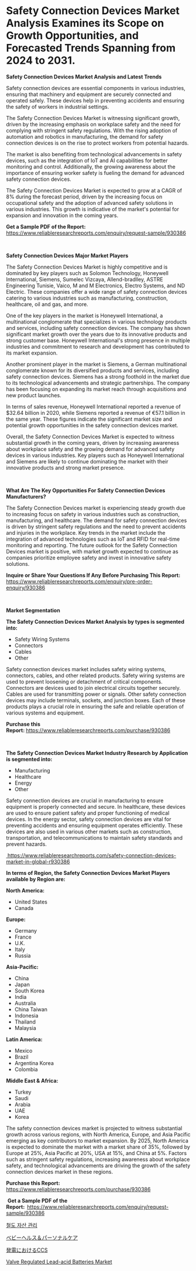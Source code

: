 <p><h1>Safety Connection Devices Market Analysis Examines its Scope on Growth Opportunities, and Forecasted Trends Spanning from 2024 to 2031.</h1></p><p><strong>Safety Connection Devices Market Analysis and Latest Trends</strong></p>
<p><p>Safety connection devices are essential components in various industries, ensuring that machinery and equipment are securely connected and operated safely. These devices help in preventing accidents and ensuring the safety of workers in industrial settings.</p><p>The Safety Connection Devices Market is witnessing significant growth, driven by the increasing emphasis on workplace safety and the need for complying with stringent safety regulations. With the rising adoption of automation and robotics in manufacturing, the demand for safety connection devices is on the rise to protect workers from potential hazards.</p><p>The market is also benefiting from technological advancements in safety devices, such as the integration of IoT and AI capabilities for better monitoring and control. Additionally, the growing awareness about the importance of ensuring worker safety is fueling the demand for advanced safety connection devices.</p><p>The Safety Connection Devices Market is expected to grow at a CAGR of 8% during the forecast period, driven by the increasing focus on occupational safety and the adoption of advanced safety solutions in various industries. This growth is indicative of the market's potential for expansion and innovation in the coming years.</p></p>
<p><strong>Get a Sample PDF of the Report:&nbsp;</strong> <a href="https://www.reliableresearchreports.com/enquiry/request-sample/930386">https://www.reliableresearchreports.com/enquiry/request-sample/930386</a></p>
<p>&nbsp;</p>
<p><strong>Safety Connection Devices Major Market Players</strong></p>
<p><p>The Safety Connection Devices Market is highly competitive and is dominated by key players such as Solomon Technology, Honeywell International, Siemens, Sumelec Vizcaya, Allend-bradlley, ASTRE Engineering Tunisie, Vaico, M and M Electronics, Electro Systems, and ND Electric. These companies offer a wide range of safety connection devices catering to various industries such as manufacturing, construction, healthcare, oil and gas, and more.</p><p>One of the key players in the market is Honeywell International, a multinational conglomerate that specializes in various technology products and services, including safety connection devices. The company has shown significant market growth over the years due to its innovative products and strong customer base. Honeywell International's strong presence in multiple industries and commitment to research and development has contributed to its market expansion.</p><p>Another prominent player in the market is Siemens, a German multinational conglomerate known for its diversified products and services, including safety connection devices. Siemens has a strong foothold in the market due to its technological advancements and strategic partnerships. The company has been focusing on expanding its market reach through acquisitions and new product launches.</p><p>In terms of sales revenue, Honeywell International reported a revenue of $32.64 billion in 2020, while Siemens reported a revenue of €57.1 billion in the same year. These figures indicate the significant market size and potential growth opportunities in the safety connection devices market.</p><p>Overall, the Safety Connection Devices Market is expected to witness substantial growth in the coming years, driven by increasing awareness about workplace safety and the growing demand for advanced safety devices in various industries. Key players such as Honeywell International and Siemens are likely to continue dominating the market with their innovative products and strong market presence.</p></p>
<p>&nbsp;</p>
<p><strong>What Are The Key Opportunities For Safety Connection Devices Manufacturers?</strong></p>
<p><p>The Safety Connection Devices market is experiencing steady growth due to increasing focus on safety in various industries such as construction, manufacturing, and healthcare. The demand for safety connection devices is driven by stringent safety regulations and the need to prevent accidents and injuries in the workplace. Key trends in the market include the integration of advanced technologies such as IoT and RFID for real-time monitoring and reporting. The future outlook for the Safety Connection Devices market is positive, with market growth expected to continue as companies prioritize employee safety and invest in innovative safety solutions.</p></p>
<p><strong>Inquire or Share Your Questions If Any Before Purchasing This Report:</strong> <a href="https://www.reliableresearchreports.com/enquiry/pre-order-enquiry/930386">https://www.reliableresearchreports.com/enquiry/pre-order-enquiry/930386</a></p>
<p>&nbsp;</p>
<p><strong>Market Segmentation</strong></p>
<p><strong>The Safety Connection Devices Market Analysis by types is segmented into:</strong></p>
<p><ul><li>Safety Wiring Systems</li><li>Connectors</li><li>Cables</li><li>Other</li></ul></p>
<p><p>Safety connection devices market includes safety wiring systems, connectors, cables, and other related products. Safety wiring systems are used to prevent loosening or detachment of critical components. Connectors are devices used to join electrical circuits together securely. Cables are used for transmitting power or signals. Other safety connection devices may include terminals, sockets, and junction boxes. Each of these products plays a crucial role in ensuring the safe and reliable operation of various systems and equipment.</p></p>
<p><strong>Purchase this Report:&nbsp;</strong><a href="https://www.reliableresearchreports.com/purchase/930386">https://www.reliableresearchreports.com/purchase/930386</a></p>
<p>&nbsp;</p>
<p><strong>The Safety Connection Devices Market Industry Research by Application is segmented into:</strong></p>
<p><ul><li>Manufacturing</li><li>Healthcare</li><li>Energy</li><li>Other</li></ul></p>
<p><p>Safety connection devices are crucial in manufacturing to ensure equipment is properly connected and secure. In healthcare, these devices are used to ensure patient safety and proper functioning of medical devices. In the energy sector, safety connection devices are vital for preventing accidents and ensuring equipment operates efficiently. These devices are also used in various other markets such as construction, transportation, and telecommunications to maintain safety standards and prevent hazards.</p></p>
<p><a href="https://www.reliableresearchreports.com/safety-connection-devices-market-in-global-r930386">&nbsp;https://www.reliableresearchreports.com/safety-connection-devices-market-in-global-r930386</a></p>
<p><strong>In terms of Region, the Safety Connection Devices Market Players available by Region are:</strong></p>
<p>
    <p> <strong> North America: </strong>
        <ul>
            <li>United States</li>
            <li>Canada</li>
        </ul>
        </p> 
    <p> <strong> Europe: </strong>
        <ul>
            <li>Germany</li>
            <li>France</li>
            <li>U.K.</li>
            <li>Italy</li>
            <li>Russia</li>
        </ul>
        </p> 
    <p> <strong> Asia-Pacific: </strong>
        <ul>
            <li>China</li>
            <li>Japan</li>
            <li>South Korea</li>
            <li>India</li>
            <li>Australia</li>
            <li>China Taiwan</li>
            <li>Indonesia</li>
            <li>Thailand</li>
            <li>Malaysia</li>
        </ul>
        </p> 
    <p> <strong> Latin America: </strong>
        <ul>
            <li>Mexico</li>
            <li>Brazil</li>
            <li>Argentina Korea</li>
            <li>Colombia</li>
        </ul>
        </p> 
    <p> <strong> Middle East & Africa: </strong>
        <ul>
            <li>Turkey</li>
            <li>Saudi</li>
            <li>Arabia</li>
            <li>UAE</li>
            <li>Korea</li>
        </ul>
    </p>
    </p>
<p><p>The safety connection devices market is projected to witness substantial growth across various regions, with North America, Europe, and Asia Pacific emerging as key contributors to market expansion. By 2025, North America is expected to dominate the market with a market share of 35%, followed by Europe at 25%, Asia Pacific at 20%, USA at 15%, and China at 5%. Factors such as stringent safety regulations, increasing awareness about workplace safety, and technological advancements are driving the growth of the safety connection devices market in these regions.</p></p>
<p><strong>Purchase this Report: </strong><a href="https://www.reliableresearchreports.com/purchase/930386">https://www.reliableresearchreports.com/purchase/930386</a></p>
<p>&nbsp;<strong>Get a Sample PDF of the Report:&nbsp;&nbsp;</strong><a href="https://www.reliableresearchreports.com/enquiry/request-sample/930386">https://www.reliableresearchreports.com/enquiry/request-sample/930386</a></p>
<p><strong></strong></p>
<p><p><a href="https://github.com/apple8975768/Market-Research-Report-List-1/blob/main/397765077659.md">철도 자산 관리</a></p><p><a href="https://github.com/HershelKris/Market-Research-Report-List-1/blob/main/208742983914.md">ベビーヘルス＆パーソナルケア</a></p><p><a href="https://github.com/CarlieShields/Market-Research-Report-List-1/blob/main/335522883913.md">発電におけるCCS</a></p><p><a href="https://github.com/gladysalidde/Market-Research-Report-List-1/blob/main/valve-regulated-lead-acid-batteries-market.md">Valve Regulated Lead-acid Batteries Market</a></p></p>